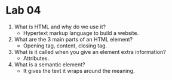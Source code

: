 # Lab 04

1. What is HTML and why do we use it?
   - Hypertext markup language to build a website.
2. What are the 3 main parts of an HTML element?
   - Opening tag, content, closing tag.
3. What is it called when you give an element extra information?
   - Attributes.
4. What is a semantic element?
   - It gives the text it wraps around the meaning.
